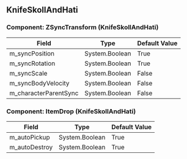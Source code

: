 ## KnifeSkollAndHati

### Component: ZSyncTransform (KnifeSkollAndHati)

|Field|Type|Default Value|
|---|---|---|
|m_syncPosition|System.Boolean|True|
|m_syncRotation|System.Boolean|True|
|m_syncScale|System.Boolean|False|
|m_syncBodyVelocity|System.Boolean|False|
|m_characterParentSync|System.Boolean|False|

### Component: ItemDrop (KnifeSkollAndHati)

|Field|Type|Default Value|
|---|---|---|
|m_autoPickup|System.Boolean|True|
|m_autoDestroy|System.Boolean|True|

